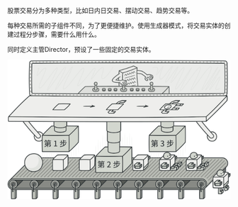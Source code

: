 股票交易分为多种类型，比如日内日交易、摆动交易、趋势交易等。

每种交易所需的子组件不同，为了更便捷维护。使用生成器模式，将交易实体的创建过程分步骤，需要什么用什么。

同时定义主管Director，预设了一些固定的交易实体。

![](../../../../../../images/1-3.png)